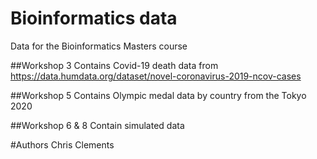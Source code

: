 # Bioinformatics data
Data for the Bioinformatics Masters course

##Workshop 3
Contains Covid-19 death data from https://data.humdata.org/dataset/novel-coronavirus-2019-ncov-cases

##Workshop 5
Contains Olympic medal data by country from the Tokyo 2020

##Workshop 6 & 8
Contain simulated data

#Authors
Chris Clements
